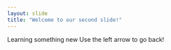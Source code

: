 ```yaml
---
layout: slide
title: "Welcome to our second slide!"
---
```

Learning something new
Use the left arrow to go back!
